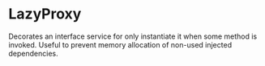 # LazyProxy

Decorates an interface service for only instantiate it when some method is invoked. Useful to prevent memory allocation of non-used injected dependencies.
